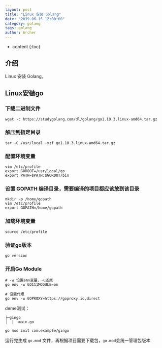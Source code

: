 ```yaml
---
layout: post
title: "Linux 安装 Golang"
date: "2019-06-15 12:00:00"
category: golang
tags: golang
author: Archer
---
```

* content
{:toc}

## 介绍

Linux 安装 Golang。




## Linux安装go

### 下载二进制文件

```shell
wget -c https://studygolang.com/dl/golang/go1.10.3.linux-amd64.tar.gz
```

### 解压到指定目录

```shell
tar -C /usr/local -xzf go1.10.3.linux-amd64.tar.gz
```

### 配置环境变量

```shell
vim /etc/profile
export GOROOT=/usr/local/go
export PATH=$PATH:$GOROOT/bin
```

### 设置 GOPATH 编译目录，需要编译的项目都应该放到该目录

```shell
mkdir -p /home/gopath
vim /etc/profile
export GOPATH=/home/gopath
```

### 加载环境变量

```shell
source /etc/profile
```

### 验证go版本

```shell
go version
```

### 开启Go Module

```shell
# -w 设置env变量，-u还原
go env -w GO111MODULE=on

# 设置代理
go env -w GOPROXY=https://goproxy.io,direct
```

deme测试：

```text
├─gingo
│  │  main.go
```

```shell
go mod init com.example/gingo
```

运行完生成 `go.mod` 文件，再根据项目需要下载包，`go.mod`会统一管理包版本

